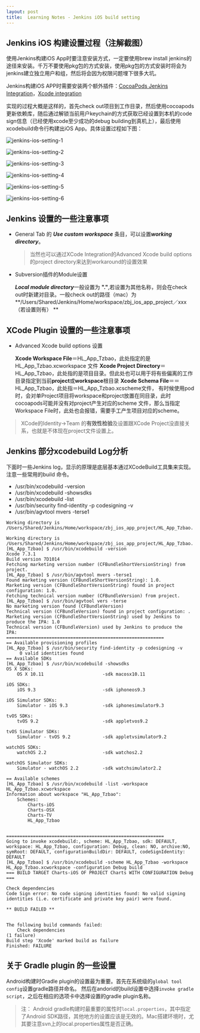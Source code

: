 ```yaml
---
layout: post
title:  Learning Notes - Jenkins iOS build setting 
---
```


## Jenkins iOS 构建设置过程（注解截图）
使用Jenkins构建iOS App时要注意安装方式，一定要使用brew install jenkins的途径来安装。千万不要使用pkg包的方式安装，使用pkg包的方式安装时将会为jenkins建立独立用户和组，然后将会因为权限问题埋下很多大坑。

Jenkins构建iOS APP时需要安装两个额外插件：[CocoaPods Jenkins Integration](https://wiki.jenkins-ci.org/display/JENKINS/CocoaPods+Integration)，[Xcode integration](https://wiki.jenkins-ci.org/display/JENKINS/Xcode+Plugin)

实现的过程大概是这样的，首先check out项目到工作目录，然后使用cocoapods更新依赖库，随后通过解锁当前用户keychain的方式获取已经设置到本机的code sign信息（已经使用xcode至少成功的debug building到真机上），最后使用xcodebuild命令行构建出iOS App。具体设置过程如下图：

![jenkins-ios-setting-1](/asset/technical/jenkins-ios/jenkins-ios-setting-1.jpg)

![jenkins-ios-setting-2](/asset/technical/jenkins-ios/jenkins-ios-setting-2.jpg)

![jenkins-ios-setting-3](/asset/technical/jenkins-ios/jenkins-ios-setting-3.jpg)

![jenkins-ios-setting-4](/asset/technical/jenkins-ios/jenkins-ios-setting-4.jpg)

![jenkins-ios-setting-5](/asset/technical/jenkins-ios/jenkins-ios-setting-5.jpg)

![jenkins-ios-setting-6](/asset/technical/jenkins-ios/jenkins-ios-setting-6.jpg)

## Jenkins 设置的一些注意事项

- General Tab 的 ***Use custom workspace*** 条目，可以设置***working directory***。

	> 当然也可以通过XCode Integration的Advanced Xcode build options的project directory来达到workaround的设置效果

- Subversion插件的Module设置
	
	***Local module directory***一般设置为 **"."**,若设置为其他名称，则会在check out时新建对目录。一般check out的路径（mac）为**/Users/Shared/Jenkins/Home/workspace/zbj_ios_app_project／xxx（若设置则有）	**	

## XCode Plugin 设置的一些注意事项	

- Advanced Xcode build options 设置

	**Xcode Workspace File**＝HL_App_Tzbao，此处指定的是HL_App_Tzbao.xcworkspace 文件
	**Xcode Project Directory**＝HL_App_Tzbao，此处指的是项目目录。但此处也可以用于将有些偏离的工作目录指定到当前**project**或**workspace**根目录
	**Xcode Schema File**＝＝HL_App_Tzbao，此处指＝HL_App_Tzbao.xcscheme文件， 有时候使用pod时，会对单Project项目将workspace和project放置在同目录，此时cocoapods可能并没有对project产生对应的scheme 文件，那么当指定Workspace File时，此处也会报错，需要手工产生项目对应的scheme。

> XCode的Identity->Team 的**有效性检验**及设置跟XCode Project没直接关系，也就是不体现在project文件设置上。
	
## Jenkins 部分xcodebuild Log分析
下面时一些Jenkins log，显示的原理是底层基本通过XCodeBuild工具集来实现。注意一些常用的build 命令。
- /usr/bin/xcodebuild -version
- /usr/bin/xcodebuild -showsdks
- /usr/bin/xcodebuild -list
- /usr/bin/security find-identity -p codesigning -v
- /usr/bin/agvtool mvers -terse1

```
Working directory is /Users/Shared/Jenkins/Home/workspace/zbj_ios_app_project/HL_App_Tzbao.

Working directory is /Users/Shared/Jenkins/Home/workspace/zbj_ios_app_project/HL_App_Tzbao.
[HL_App_Tzbao] $ /usr/bin/xcodebuild -version
Xcode 7.3.1
Build version 7D1014
Fetching marketing version number (CFBundleShortVersionString) from project.
[HL_App_Tzbao] $ /usr/bin/agvtool mvers -terse1
Found marketing version (CFBundleShortVersionString): 1.0.
Marketing version (CFBundleShortVersionString) found in project configuration: 1.0.
Fetching technical version number (CFBundleVersion) from project.
[HL_App_Tzbao] $ /usr/bin/agvtool vers -terse
No marketing version found (CFBundleVersion)
Technical version (CFBundleVersion) found in project configuration: .
Marketing version (CFBundleShortVersionString) used by Jenkins to produce the IPA: 1.0
Technical version (CFBundleVersion) used by Jenkins to produce the IPA: 
===========================================================
== Available provisioning profiles
[HL_App_Tzbao] $ /usr/bin/security find-identity -p codesigning -v
     0 valid identities found
== Available SDKs
[HL_App_Tzbao] $ /usr/bin/xcodebuild -showsdks
OS X SDKs:
	OS X 10.11                    	-sdk macosx10.11

iOS SDKs:
	iOS 9.3                       	-sdk iphoneos9.3

iOS Simulator SDKs:
	Simulator - iOS 9.3           	-sdk iphonesimulator9.3

tvOS SDKs:
	tvOS 9.2                      	-sdk appletvos9.2

tvOS Simulator SDKs:
	Simulator - tvOS 9.2          	-sdk appletvsimulator9.2

watchOS SDKs:
	watchOS 2.2                   	-sdk watchos2.2

watchOS Simulator SDKs:
	Simulator - watchOS 2.2       	-sdk watchsimulator2.2

== Available schemes
[HL_App_Tzbao] $ /usr/bin/xcodebuild -list -workspace HL_App_Tzbao.xcworkspace
Information about workspace "HL_App_Tzbao":
    Schemes:
        Charts-iOS
        Charts-OSX
        Charts-TV
        HL_App_Tzbao


===========================================================
Going to invoke xcodebuild:, scheme: HL_App_Tzbao, sdk: DEFAULT, workspace: HL_App_Tzbao, configuration: Debug, clean: NO, archive:NO, symRoot: DEFAULT, configurationBuildDir: DEFAULT, codeSignIdentity: DEFAULT
[HL_App_Tzbao] $ /usr/bin/xcodebuild -scheme HL_App_Tzbao -workspace HL_App_Tzbao.xcworkspace -configuration Debug build
=== BUILD TARGET Charts-iOS OF PROJECT Charts WITH CONFIGURATION Debug ===

Check dependencies
Code Sign error: No code signing identities found: No valid signing identities (i.e. certificate and private key pair) were found.

** BUILD FAILED **


The following build commands failed:
	Check dependencies
(1 failure)
Build step 'Xcode' marked build as failure
Finished: FAILURE	
```
	

## 关于 Gradle plugin 的一些设置
Android构建时Gradle plugin的设置最为重要。首先在系统级的`global tool config`设置gradle路径并命名。 然后在andorid的build设置中选择`invoke gradle script`，之后在相应的选项卡中选择设置的gradle plugin名称。

> 注： Android gradle构建时最重要的属性时`local.properties`，其中指定了Android SDK路径，其他地方的设置应该是无效的。Mac搭建环境时，尤其要注意svn上的local.properties属性是否正确。

